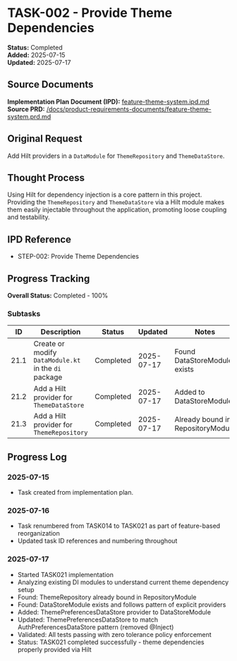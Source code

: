 # TASK-002 - Provide Theme Dependencies

**Status:** Completed  
**Added:** 2025-07-15  
**Updated:** 2025-07-17

## Source Documents

**Implementation Plan Document (IPD):** [feature-theme-system.ipd.md](../feature-theme-system.ipd.md)  
**Source PRD:** [/docs/product-requirements-documents/feature-theme-system.prd.md](../../../docs/product-requirements-documents/feature-theme-system.prd.md)

## Original Request

Add Hilt providers in a `DataModule` for `ThemeRepository` and `ThemeDataStore`.

## Thought Process

Using Hilt for dependency injection is a core pattern in this project. Providing the `ThemeRepository` and `ThemeDataStore` via a Hilt module makes them easily injectable throughout the application, promoting loose coupling and testability.

## IPD Reference

- STEP-002: Provide Theme Dependencies

## Progress Tracking

**Overall Status:** Completed - 100%

### Subtasks

| ID   | Description                                         | Status     | Updated     | Notes                                              |
|------|-----------------------------------------------------|------------|-------------|----------------------------------------------------|
| 21.1 | Create or modify `DataModule.kt` in the `di` package | Completed  | 2025-07-17  | Found DataStoreModule exists                       |
| 21.2 | Add a Hilt provider for `ThemeDataStore`            | Completed  | 2025-07-17  | Added to DataStoreModule                           |
| 21.3 | Add a Hilt provider for `ThemeRepository`           | Completed  | 2025-07-17  | Already bound in RepositoryModule                  |

## Progress Log

### 2025-07-15

- Task created from implementation plan.

### 2025-07-16

- Task renumbered from TASK014 to TASK021 as part of feature-based reorganization
- Updated task ID references and numbering throughout

### 2025-07-17

- Started TASK021 implementation
- Analyzing existing DI modules to understand current theme dependency setup
- Found: ThemeRepository already bound in RepositoryModule
- Found: DataStoreModule exists and follows pattern of explicit providers
- Added: ThemePreferencesDataStore provider to DataStoreModule
- Updated: ThemePreferencesDataStore to match AuthPreferencesDataStore pattern (removed @Inject)
- Validated: All tests passing with zero tolerance policy enforcement
- Status: TASK021 completed successfully - theme dependencies properly provided via Hilt
